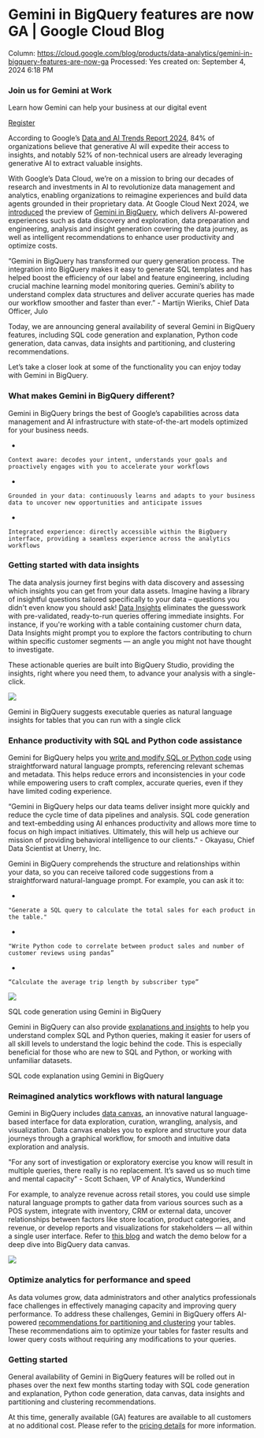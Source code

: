 # Gemini in BigQuery features are now GA | Google Cloud Blog

Column: https://cloud.google.com/blog/products/data-analytics/gemini-in-bigquery-features-are-now-ga
Processed: Yes
created on: September 4, 2024 6:18 PM

### Join us for Gemini at Work

Learn how Gemini can help your business at our digital event

[Register](https://cloudonair.withgoogle.com/events/gemini-at-work-24?utm_source=cgc-blog&utm_medium=blog&utm_campaign=FY24-Q3-global-EXP134-onlineevent-er-gemini-at-work-2024-mc&utm_content=left-hand-rail-cta&u)

According to Google’s [Data and AI Trends Report 2024](https://services.google.com/fh/files/misc/data_ai_trends_report.pdf), 84% of organizations believe that generative AI will expedite their access to insights, and notably 52% of non-technical users are already leveraging generative AI to extract valuable insights.

With Google’s Data Cloud, we’re on a mission to bring our decades of research and investments in AI to revolutionize data management and analytics, enabling organizations to reimagine experiences and build data agents grounded in their proprietary data. At Google Cloud Next 2024, we [introduced](https://cloud.google.com/blog/products/data-analytics/introducing-gemini-in-bigquery-at-next24?e=48754805) the preview of [Gemini in BigQuery](https://cloud.google.com/gemini/docs/bigquery/overview), which delivers AI-powered experiences such as data discovery and exploration, data preparation and engineering, analysis and insight generation covering the data journey, as well as intelligent recommendations to enhance user productivity and optimize costs.

“Gemini in BigQuery has transformed our query generation process. The integration into BigQuery makes it easy to generate SQL templates and has helped boost the efficiency of our label and feature engineering, including crucial machine learning model monitoring queries. Gemini’s ability to understand complex data structures and deliver accurate queries has made our workflow smoother and faster than ever.” - Martijn Wieriks, Chief Data Officer, Julo

Today, we are announcing general availability of several Gemini in BigQuery features, including SQL code generation and explanation, Python code generation, data canvas, data insights and partitioning, and clustering recommendations.

Let’s take a closer look at some of the functionality you can enjoy today with Gemini in BigQuery.

### **What makes Gemini in BigQuery different?**

Gemini in BigQuery brings the best of Google’s capabilities across data management and AI infrastructure with state-of-the-art models optimized for your business needs.

- 
    
    Context aware: decodes your intent, understands your goals and proactively engages with you to accelerate your workflows
    
- 
    
    Grounded in your data: continuously learns and adapts to your business data to uncover new opportunities and anticipate issues
    
- 
    
    Integrated experience: directly accessible within the BigQuery interface, providing a seamless experience across the analytics workflows
    

### **Getting started with data insights**

The data analysis journey first begins with data discovery and assessing which insights you can get from your data assets. Imagine having a library of insightful questions tailored specifically to your data – questions you didn't even know you should ask! [Data Insights](https://cloud.google.com/dataplex/docs/data-insights) eliminates the guesswork with pre-validated, ready-to-run queries offering immediate insights. For instance, if you're working with a table containing customer churn data, Data Insights might prompt you to explore the factors contributing to churn within specific customer segments — an angle you might not have thought to investigate.

These actionable queries are built into BigQuery Studio, providing the insights, right where you need them, to advance your analysis with a single-click.

![](https://storage.googleapis.com/gweb-cloudblog-publish/original_images/1._Data_Insights.gif)

Gemini in BigQuery suggests executable queries as natural language insights for tables that you can run with a single click

### **Enhance productivity with SQL and Python code assistance**

Gemini for BigQuery helps you [write and modify SQL or Python code](https://cloud.google.com/bigquery/docs/write-sql-gemini) using straightforward natural language prompts, referencing relevant schemas and metadata. This helps reduce errors and inconsistencies in your code while empowering users to craft complex, accurate queries, even if they have limited coding experience.

“Gemini in BigQuery helps our data teams deliver insight more quickly and reduce the cycle time of data pipelines and analysis. SQL code generation and text-embedding using AI enhances productivity and allows more time to focus on high impact initiatives. Ultimately, this will help us achieve our mission of providing behavioral intelligence to our clients." - Okayasu, Chief Data Scientist at Unerry, Inc.

Gemini in BigQuery comprehends the structure and relationships within your data, so you can receive tailored code suggestions from a straightforward natural-language prompt. For example, you can ask it to:

- 
    
    "Generate a SQL query to calculate the total sales for each product in the table."
    
- 
    
    "Write Python code to correlate between product sales and number of customer reviews using pandas”
    
- 
    
    “Calculate the average trip length by subscriber type”
    

![](https://storage.googleapis.com/gweb-cloudblog-publish/original_images/2._SQL_Code_Generation.gif)

SQL code generation using Gemini in BigQuery

Gemini in BigQuery can also provide [explanations and insights](https://cloud.google.com/bigquery/docs/write-sql-gemini#explain_a_sql_query) to help you understand complex SQL and Python queries, making it easier for users of all skill levels to understand the logic behind the code. This is especially beneficial for those who are new to SQL and Python, or working with unfamiliar datasets.

SQL code explanation using Gemini in BigQuery

### **Reimagined analytics workflows with natural language**

Gemini in BigQuery includes [data canvas](https://cloud.google.com/bigquery/docs/data-canvas), an innovative natural language-based interface for data exploration, curation, wrangling, analysis, and visualization. Data canvas enables you to explore and structure your data journeys through a graphical workflow, for smooth and intuitive data exploration and analysis.

"For any sort of investigation or exploratory exercise you know will result in multiple queries, there really is no replacement. It’s saved us so much time and mental capacity" - Scott Schaen, VP of Analytics, Wunderkind

For example, to analyze revenue across retail stores, you could use simple natural language prompts to gather data from various sources such as a POS system, integrate with inventory, CRM or external data, uncover relationships between factors like store location, product categories, and revenue, or develop reports and visualizations for stakeholders — all within a single user interface. Refer to [this blog](https://cloud.google.com/blog/products/data-analytics/using-bigquery-data-canvas-a-deep-dive) and watch the demo below for a deep dive into BigQuery data canvas.

![](https://storage.googleapis.com/gweb-cloudblog-publish/images/image4_V4N4GUB.max-1200x1200.png)

### **Optimize analytics for performance and speed**

As data volumes grow, data administrators and other analytics professionals face challenges in effectively managing capacity and improving query performance. To address these challenges, Gemini in BigQuery offers AI-powered [recommendations for partitioning and clustering](https://cloud.google.com/bigquery/docs/view-partition-cluster-recommendations) your tables. These recommendations aim to optimize your tables for faster results and lower query costs without requiring any modifications to your queries.

### **Getting started**

General availability of Gemini in BigQuery features will be rolled out in phases over the next few months starting today with SQL code generation and explanation, Python code generation, data canvas, data insights and partitioning and clustering recommendations.

At this time, generally available (GA) features are available to all customers at no additional cost. Please refer to the [pricing details](https://cloud.google.com/products/gemini/pricing#gemini-in-bigquery-pricing) for more information.